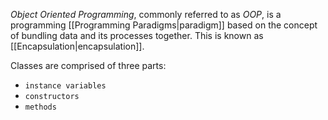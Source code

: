 _Object Oriented Programming_, commonly referred to as _OOP_, is a programming [[Programming Paradigms|paradigm]] based on the concept of bundling data and its processes together. This is known as [[Encapsulation|encapsulation]].

Classes are comprised of three parts:
- `instance variables`
- `constructors`
- `methods`
